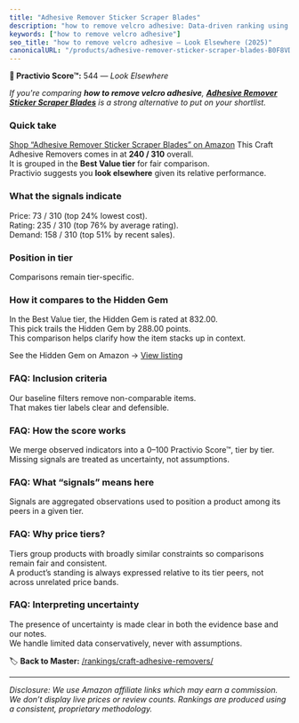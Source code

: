 ```yaml
---
title: "Adhesive Remover Sticker Scraper Blades"
description: "how to remove velcro adhesive: Data-driven ranking using the Practivio Score™. Positioned by quality, value, demand, findability, momentum."
keywords: ["how to remove velcro adhesive"]
seo_title: "how to remove velcro adhesive — Look Elsewhere (2025)"
canonicalURL: "/products/adhesive-remover-sticker-scraper-blades-B0F8VDVK3D/"
---
```


**🚫 Practivio Score™:** 544 — _Look Elsewhere_


*If you're comparing **how to remove velcro adhesive**, **[Adhesive Remover Sticker Scraper Blades](https://www.amazon.com/dp/B0F8VDVK3D?tag=practivio-20)** is a strong alternative to put on your shortlist.*
### Quick take
[Shop “Adhesive Remover Sticker Scraper Blades” on Amazon](https://www.amazon.com/dp/B0F8VDVK3D?tag=practivio-20)
This Craft Adhesive Removers comes in at **240 / 310** overall.  
It is grouped in the **Best Value tier** for fair comparison.  
Practivio suggests you **look elsewhere** given its relative performance.

### What the signals indicate
Price: 73 / 310 (top 24% lowest cost).  
Rating: 235 / 310 (top 76% by average rating).  
Demand: 158 / 310 (top 51% by recent sales).

### Position in tier
Comparisons remain tier-specific.

### How it compares to the Hidden Gem
In the Best Value tier, the Hidden Gem is rated at 832.00.  
This pick trails the Hidden Gem by 288.00 points.  
This comparison helps clarify how the item stacks up in context.  

See the Hidden Gem on Amazon → [View listing](https://www.amazon.com/dp/B0CJNS7RV1?tag=practivio-20)

### FAQ: Inclusion criteria
Our baseline filters remove non-comparable items.  
That makes tier labels clear and defensible.

### FAQ: How the score works
We merge observed indicators into a 0–100 Practivio Score™, tier by tier.  
Missing signals are treated as uncertainty, not assumptions.

### FAQ: What “signals” means here
Signals are aggregated observations used to position a product among its peers in a given tier.

### FAQ: Why price tiers?
Tiers group products with broadly similar constraints so comparisons remain fair and consistent.  
A product’s standing is always expressed relative to its tier peers, not across unrelated price bands.

### FAQ: Interpreting uncertainty
The presence of uncertainty is made clear in both the evidence base and our notes.  
We handle limited data conservatively, never with assumptions.


🏷️ **Back to Master:** [/rankings/craft-adhesive-removers/](/rankings/craft-adhesive-removers/)

---
_Disclosure: We use Amazon affiliate links which may earn a commission. We don’t display live prices or review counts. Rankings are produced using a consistent, proprietary methodology._
